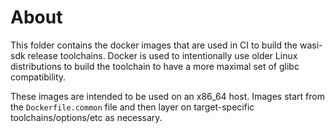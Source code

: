 # About

This folder contains the docker images that are used in CI to build the wasi-sdk
release toolchains. Docker is used to intentionally use older Linux
distributions to build the toolchain to have a more maximal set of glibc
compatibility.

These images are intended to be used on an x86\_64 host. Images start from the
`Dockerfile.common` file and then layer on target-specific
toolchains/options/etc as necessary.
